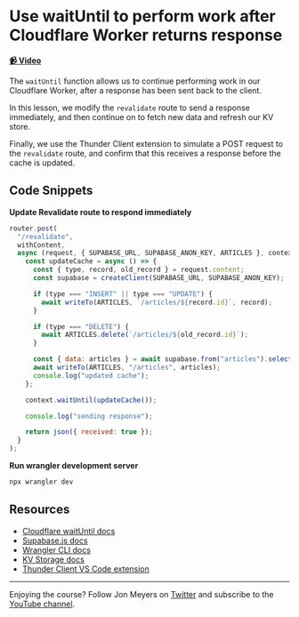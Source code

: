 # Use waitUntil to perform work after Cloudflare Worker returns response

**[📹 Video](https://egghead.io/lessons/skybase-use-waituntil-to-perform-work-after-cloudflare-worker-returns-response?af=9qsk0a)**

The `waitUntil` function allows us to continue performing work in our Cloudflare Worker, after a response has been sent back to the client.

In this lesson, we modify the `revalidate` route to send a response immediately, and then continue on to fetch new data and refresh our KV store.

Finally, we use the Thunder Client extension to simulate a POST request to the `revalidate` route, and confirm that this receives a response before the cache is updated.

## Code Snippets

**Update Revalidate route to respond immediately**

```javascript
router.post(
  "/revalidate",
  withContent,
  async (request, { SUPABASE_URL, SUPABASE_ANON_KEY, ARTICLES }, context) => {
    const updateCache = async () => {
      const { type, record, old_record } = request.content;
      const supabase = createClient(SUPABASE_URL, SUPABASE_ANON_KEY);

      if (type === "INSERT" || type === "UPDATE") {
        await writeTo(ARTICLES, `/articles/${record.id}`, record);
      }

      if (type === "DELETE") {
        await ARTICLES.delete(`/articles/${old_record.id}`);
      }

      const { data: articles } = await supabase.from("articles").select("*");
      await writeTo(ARTICLES, "/articles", articles);
      console.log("updated cache");
    };

    context.waitUntil(updateCache());

    console.log("sending response");

    return json({ received: true });
  }
);
```

**Run wrangler development server**

```bash
npx wrangler dev
```

## Resources

- [Cloudflare waitUntil docs](https://developers.cloudflare.com/workers/runtime-apis/scheduled-event/)
- [Supabase.js docs](https://github.com/supabase/supabase-js)
- [Wrangler CLI docs](https://developers.cloudflare.com/workers/wrangler/commands/)
- [KV Storage docs](https://developers.cloudflare.com/workers/runtime-apis/kv/)
- [Thunder Client VS Code extension](https://marketplace.visualstudio.com/items?itemName=rangav.vscode-thunder-client)

---

Enjoying the course? Follow Jon Meyers on [Twitter](https://twitter.com/jonmeyers_io) and subscribe to the [YouTube channel](https://www.youtube.com/c/jonmeyers).

